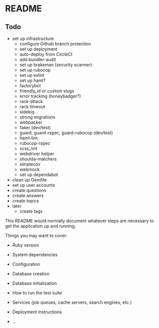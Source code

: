 # README

## Todo
* set up infrastructure
  * configure Github branch protection
  * set up deployment
  * auto-deploy from CircleCI
  * add bundler-audit
  * set up brakeman (security scanner)
  * set up rubocop
  * set up eslint
  * set up haml?
  * factorybot
  * friendly_id or custom slugs
  * error tracking (honeybadger?)
  * rack-attack
  * rack timeout
  * sidekiq
  * strong migrations
  * webpacker
  * faker (dev/test)
  * guard, guard-rspec, guard-rubocop (dev/test)
  * haml-lint
  * rubocop-rspec
  * scss_lint
  * webdriver helper
  * shoulda-matchers
  * simplecov
  * webmock
  * set up dependabot
* clean up Gemfile
* set up user accounts
* create questions
* create answers
* create topics
* later
  * create tags

This README would normally document whatever steps are necessary to get the
application up and running.

Things you may want to cover:

* Ruby version

* System dependencies

* Configuration

* Database creation

* Database initialization

* How to run the test suite

* Services (job queues, cache servers, search engines, etc.)

* Deployment instructions

* ...
